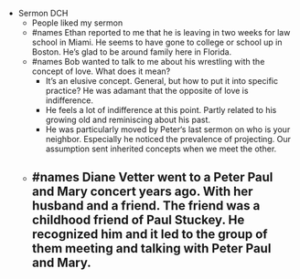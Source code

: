 - Sermon DCH
	- People liked my sermon
	- #names Ethan reported to me that he is leaving in two weeks for law school in Miami. He seems to have gone to college or school up in Boston. He’s glad to be around family here in Florida.
	- #names Bob wanted to talk to me about his wrestling with the concept of love. What does it mean?
		- It’s an elusive concept. General, but how to put it into specific practice? He was adamant that the opposite of love is indifference.
		- He feels a lot of indifference at this point. Partly related to his growing old and reminiscing about his past.
		- He was particularly moved by Peter‘s last sermon on who is your neighbor. Especially he noticed the prevalence of projecting. Our assumption sent inherited concepts when we meet the other.
	- #names Diane Vetter went to a Peter Paul and Mary concert years ago. With her husband and a friend. The friend was a childhood friend of Paul Stuckey. He recognized him and it led to the group of them meeting and talking with Peter Paul and Mary.
		-